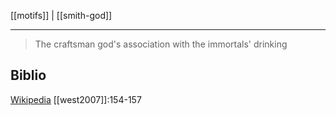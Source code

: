 [[motifs]] | [[smith-god]]
***
> The craftsman god's association with the immortals' drinking
## Biblio
[Wikipedia](https://en.wikipedia.org/wiki/Proto-Indo-European_mythology#Smith_god)
[[west2007]]:154-157